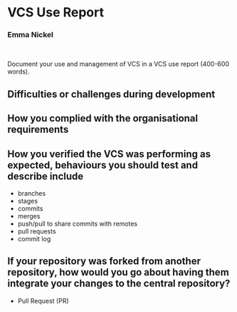 # VCS Use Report

### Emma Nickel

<br>

Document your use and management of VCS in a VCS use report (400-600 words).

## Difficulties or challenges during development
## How you complied with the organisational requirements
## How you verified the VCS was performing as expected, behaviours you should test and describe include
- branches
- stages
- commits
- merges
- push/pull to share commits with remotes
- pull requests
- commit log

## If your repository was forked from another repository, how would you go about having them integrate your changes to the central repository? 
- Pull Request (PR)

